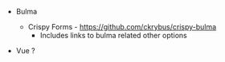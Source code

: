 - Bulma

  - Crispy Forms - https://github.com/ckrybus/crispy-bulma
    - Includes links to bulma related other options

- Vue ?
